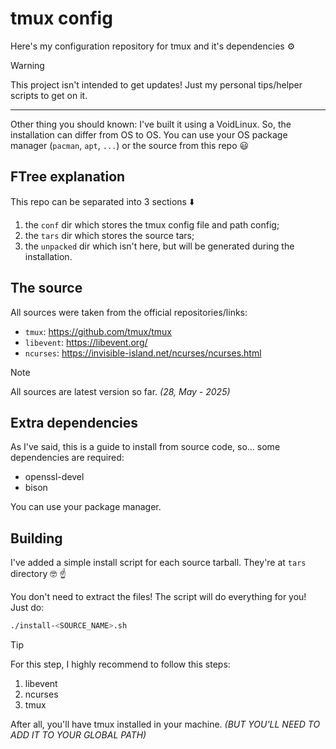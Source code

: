 tmux config
===========

Here's my configuration repository for tmux and it's dependencies ⚙️

> [!WARNING]
>
> This project isn't intended to get updates! Just my personal
> tips/helper scripts to get on it.
>
> ---
>
> Other thing you should known: I've built it using a VoidLinux.
> So, the installation can differ from OS to OS. You can use your OS
> package manager (`pacman`, `apt`, `...`) or the source from this
> repo 😃

## FTree explanation

This repo can be separated into 3 sections ⬇️
1. the `conf` dir which stores the tmux config file and path config;
2. the `tars` dir which stores the source tars;
3. the `unpacked` dir which isn't here, but will be generated during
   the installation.

## The source

All sources were taken from the official repositories/links:
- `tmux`: https://github.com/tmux/tmux
- `libevent`: https://libevent.org/
- `ncurses`: https://invisible-island.net/ncurses/ncurses.html

> [!NOTE]
>
> All sources are latest version so far. _(28, May - 2025)_

## Extra dependencies

As I've said, this is a guide to install from source code, so... some
dependencies are required:
- openssl-devel
- bison

You can use your package manager.

## Building

I've added a simple install script for each source tarball. They're
at `tars` directory 🤓 ☝️

You don't need to extract the files! The script will do everything
for you! Just do:

```sh
./install-<SOURCE_NAME>.sh
```

> [!TIP]
>
> For this step, I highly recommend to follow this steps:
> 1. libevent
> 2. ncurses
> 3. tmux

After all, you'll have tmux installed in your machine.
_(BUT YOU'LL NEED TO ADD IT TO YOUR GLOBAL PATH)_
